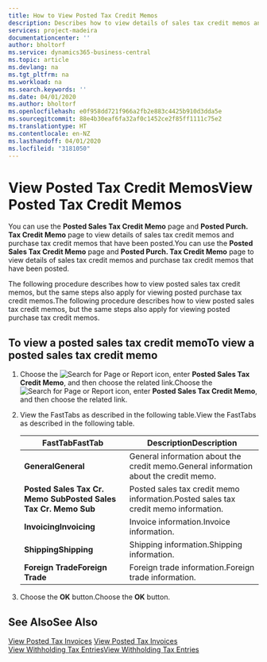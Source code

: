 ```yaml
---
title: How to View Posted Tax Credit Memos
description: Describes how to view details of sales tax credit memos and purchase tax credit memos that have been posted.
services: project-madeira
documentationcenter: ''
author: bholtorf
ms.service: dynamics365-business-central
ms.topic: article
ms.devlang: na
ms.tgt_pltfrm: na
ms.workload: na
ms.search.keywords: ''
ms.date: 04/01/2020
ms.author: bholtorf
ms.openlocfilehash: e0f958dd721f966a2fb2e883c4425b910d3dda5e
ms.sourcegitcommit: 88e4b30eaf6fa32af0c1452ce2f85ff1111c75e2
ms.translationtype: HT
ms.contentlocale: en-NZ
ms.lasthandoff: 04/01/2020
ms.locfileid: "3181050"
---
```

# <a name="view-posted-tax-credit-memos"></a><span data-ttu-id="aa979-103">View Posted Tax Credit Memos</span><span class="sxs-lookup"><span data-stu-id="aa979-103">View Posted Tax Credit Memos</span></span>
<span data-ttu-id="aa979-104">You can use the **Posted Sales Tax Credit Memo** page and **Posted Purch. Tax Credit Memo** page to view details of sales tax credit memos and purchase tax credit memos that have been posted.</span><span class="sxs-lookup"><span data-stu-id="aa979-104">You can use the **Posted Sales Tax Credit Memo** page and **Posted Purch. Tax Credit Memo** page to view details of sales tax credit memos and purchase tax credit memos that have been posted.</span></span>  

<span data-ttu-id="aa979-105">The following procedure describes how to view posted sales tax credit memos, but the same steps also apply for viewing posted purchase tax credit memos.</span><span class="sxs-lookup"><span data-stu-id="aa979-105">The following procedure describes how to view posted sales tax credit memos, but the same steps also apply for viewing posted purchase tax credit memos.</span></span>  

## <a name="to-view-a-posted-sales-tax-credit-memo"></a><span data-ttu-id="aa979-106">To view a posted sales tax credit memo</span><span class="sxs-lookup"><span data-stu-id="aa979-106">To view a posted sales tax credit memo</span></span>  
1. <span data-ttu-id="aa979-107">Choose the ![Search for Page or Report](../../media/ui-search/search_small.png "Search for Page or Report icon") icon, enter **Posted Sales Tax Credit Memo**, and then choose the related link.</span><span class="sxs-lookup"><span data-stu-id="aa979-107">Choose the ![Search for Page or Report](../../media/ui-search/search_small.png "Search for Page or Report icon") icon, enter **Posted Sales Tax Credit Memo**, and then choose the related link.</span></span>  
2. <span data-ttu-id="aa979-108">View the FastTabs as described in the following table.</span><span class="sxs-lookup"><span data-stu-id="aa979-108">View the FastTabs as described in the following table.</span></span>  

    |<span data-ttu-id="aa979-109">FastTab</span><span class="sxs-lookup"><span data-stu-id="aa979-109">FastTab</span></span>|<span data-ttu-id="aa979-110">Description</span><span class="sxs-lookup"><span data-stu-id="aa979-110">Description</span></span>|  
    |-------------|---------------------------------------|  
    |<span data-ttu-id="aa979-111">**General**</span><span class="sxs-lookup"><span data-stu-id="aa979-111">**General**</span></span>|<span data-ttu-id="aa979-112">General information about the credit memo.</span><span class="sxs-lookup"><span data-stu-id="aa979-112">General information about the credit memo.</span></span>|  
    |<span data-ttu-id="aa979-113">**Posted Sales Tax Cr. Memo Sub**</span><span class="sxs-lookup"><span data-stu-id="aa979-113">**Posted Sales Tax Cr. Memo Sub**</span></span>|<span data-ttu-id="aa979-114">Posted sales tax credit memo information.</span><span class="sxs-lookup"><span data-stu-id="aa979-114">Posted sales tax credit memo information.</span></span>|  
    |<span data-ttu-id="aa979-115">**Invoicing**</span><span class="sxs-lookup"><span data-stu-id="aa979-115">**Invoicing**</span></span>|<span data-ttu-id="aa979-116">Invoice information.</span><span class="sxs-lookup"><span data-stu-id="aa979-116">Invoice information.</span></span>|  
    |<span data-ttu-id="aa979-117">**Shipping**</span><span class="sxs-lookup"><span data-stu-id="aa979-117">**Shipping**</span></span>|<span data-ttu-id="aa979-118">Shipping information.</span><span class="sxs-lookup"><span data-stu-id="aa979-118">Shipping information.</span></span>|  
    |<span data-ttu-id="aa979-119">**Foreign Trade**</span><span class="sxs-lookup"><span data-stu-id="aa979-119">**Foreign Trade**</span></span>|<span data-ttu-id="aa979-120">Foreign trade information.</span><span class="sxs-lookup"><span data-stu-id="aa979-120">Foreign trade information.</span></span>|  

3.  <span data-ttu-id="aa979-121">Choose the **OK** button.</span><span class="sxs-lookup"><span data-stu-id="aa979-121">Choose the **OK** button.</span></span>  

## <a name="see-also"></a><span data-ttu-id="aa979-122">See Also</span><span class="sxs-lookup"><span data-stu-id="aa979-122">See Also</span></span>  
<span data-ttu-id="aa979-123">[View Posted Tax Invoices](how-to-view-posted-tax-invoices.md) </span><span class="sxs-lookup"><span data-stu-id="aa979-123">[View Posted Tax Invoices](how-to-view-posted-tax-invoices.md) </span></span>  
[<span data-ttu-id="aa979-124">View Withholding Tax Entries</span><span class="sxs-lookup"><span data-stu-id="aa979-124">View Withholding Tax Entries</span></span>](how-to-view-withholding-tax-entries.md) 
